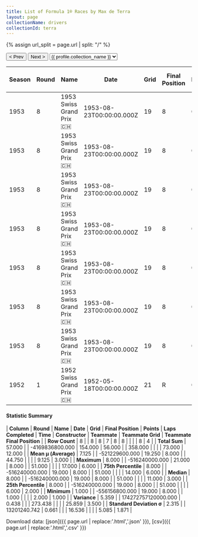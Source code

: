 ```yaml
---
title: List of Formula 1® Races by Max de Terra
layout: page
collectionName: drivers
collectionId: terra
---
```


{% assign url_split = page.url | split: "/" %}
<div id="collection-navigation">
<button onclick="selector.options[selector.selectedIndex-1].value && (window.location = selector.options[selector.selectedIndex-1].value);">&lt; Prev</button>
<button onclick="selector.options[selector.selectedIndex+1].value && (window.location = selector.options[selector.selectedIndex+1].value);">Next &gt;</button>
<select id="selector" onchange="this.options[this.selectedIndex].value && (window.location = this.options[this.selectedIndex].value);">
  {% for collectionId in site.data[page.collectionName].refs %}
    {% if collectionId == page.collectionId %}
      {% assign selected = "selected" %}
    {% else %}
      {% assign selected = "" %}
    {% endif %}
    {% assign profile = site.data[page.collectionName][collectionId].profile %}
    <option value="/f1/{{ page.collectionName }}/{{ collectionId }}/{{ url_split[4] }}" {{ selected }}>{{ profile.collection_name }}</option>
  {% endfor %}
</select>
</div>

| Season | Round | Name | Date | Grid | Final Position | Points | Laps Completed | Time | Constructor | Teammate | Teammate Grid | Teammate Final Position |
|--|--|--|--|--|--|--|--|--|--|--|--|--|
| 1953 | 8 | 1953 Swiss Grand Prix 🇨🇭 | 1953-08-23T00:00:00.000Z | 19 | 8 | 0.0 | 51 |   | Ferrari 🇮🇹 | [Alberto Ascari 🇮🇹](/f1/drivers/ascari) | 2 | 1 |
| 1953 | 8 | 1953 Swiss Grand Prix 🇨🇭 | 1953-08-23T00:00:00.000Z | 19 | 8 | 0.0 | 51 |   | Ferrari 🇮🇹 | [Nino Farina 🇮🇹](/f1/drivers/farina) | 3 | 2 |
| 1953 | 8 | 1953 Swiss Grand Prix 🇨🇭 | 1953-08-23T00:00:00.000Z | 19 | 8 | 0.0 | 51 |   | Ferrari 🇮🇹 | [Mike Hawthorn 🇬🇧](/f1/drivers/hawthorn) | 7 | 3 |
| 1953 | 8 | 1953 Swiss Grand Prix 🇨🇭 | 1953-08-23T00:00:00.000Z | 19 | 8 | 0.0 | 51 |   | Ferrari 🇮🇹 | [Luigi Villoresi 🇮🇹](/f1/drivers/villoresi) | 6 | 6 |
| 1953 | 8 | 1953 Swiss Grand Prix 🇨🇭 | 1953-08-23T00:00:00.000Z | 19 | 8 | 0.0 | 51 |   | Ferrari 🇮🇹 | [Peter Hirt 🇨🇭](/f1/drivers/hirt) | 17 | R |
| 1953 | 8 | 1953 Swiss Grand Prix 🇨🇭 | 1953-08-23T00:00:00.000Z | 19 | 8 | 0.0 | 51 |   | Ferrari 🇮🇹 | [Jacques Swaters 🇺🇸](/f1/drivers/swaters) | 13 | R |
| 1953 | 8 | 1953 Swiss Grand Prix 🇨🇭 | 1953-08-23T00:00:00.000Z | 19 | 8 | 0.0 | 51 |   | Ferrari 🇮🇹 | [Louis Rosier 🇫🇷](/f1/drivers/rosier) | 14 | R |
| 1952 | 1 | 1952 Swiss Grand Prix 🇨🇭 | 1952-05-18T00:00:00.000Z | 21 | R | 0.0 | 1 |   | Simca 🇫🇷 | [Prince Bira 🇹🇭](/f1/drivers/bira) | 11 | R |

#### Statistic Summary

| **Column** | **Round** | **Name** | **Date** | **Grid** | **Final Position** | **Points** | **Laps Completed** | **Time** | **Constructor** | **Teammate** | **Teammate Grid** | **Teammate Final Position** |
| **Row Count** | 8 |  | 8 | 8 | 7 | 8 | 8 |  |  |  | 8 | 4 |
| **Total Sum** | 57.000 |  | -4169836800.000 | 154.000 | 56.000 |  | 358.000 |  |  |  | 73.000 | 12.000 |
| **Mean μ (Average)** | 7.125 |  | -521229600.000 | 19.250 | 8.000 |  | 44.750 |  |  |  | 9.125 | 3.000 |
| **Maximum** | 8.000 |  | -516240000.000 | 21.000 | 8.000 |  | 51.000 |  |  |  | 17.000 | 6.000 |
| **75th Percentile** | 8.000 |  | -516240000.000 | 19.000 | 8.000 |  | 51.000 |  |  |  | 14.000 | 6.000 |
| **Median** | 8.000 |  | -516240000.000 | 19.000 | 8.000 |  | 51.000 |  |  |  | 11.000 | 3.000 |
| **25th Percentile** | 8.000 |  | -516240000.000 | 19.000 | 8.000 |  | 51.000 |  |  |  | 6.000 | 2.000 |
| **Minimum** | 1.000 |  | -556156800.000 | 19.000 | 8.000 |  | 1.000 |  |  |  | 2.000 | 1.000 |
| **Variance** | 5.359 |  | 174272757120000.000 | 0.438 |  |  | 273.438 |  |  |  | 25.859 | 3.500 |
| **Standard Deviation σ** | 2.315 |  | 13201240.742 | 0.661 |  |  | 16.536 |  |  |  | 5.085 | 1.871 |

Download data: [json]({{ page.url | replace:'.html','.json' }}), [csv]({{ page.url | replace:'.html','.csv' }})
